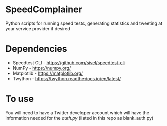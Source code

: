 # SpeedComplainer
Python scripts for running speed tests, generating statistics and tweeting at your service provider if desired

# Dependencies
* Speedtest CLI - https://github.com/sivel/speedtest-cli
* NumPy - https://numpy.org/
* Matplotlib - https://matplotlib.org/
* Twython - https://twython.readthedocs.io/en/latest/

# To use
You will need to have a Twitter developer account which will have the information needed for the _auth.py_ (listed in this repo as blank_auth.py)
